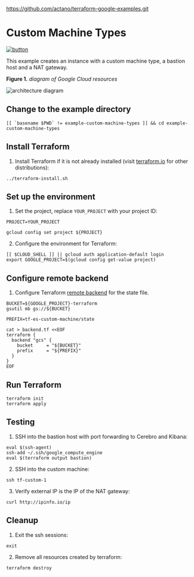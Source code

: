 https://github.com/actano/terraform-google-examples.git
# Custom Machine Types

[![button](http://gstatic.com/cloudssh/images/open-btn.png)](https://console.cloud.google.com/cloudshell/open?git_repo=https://github.com/GoogleCloudPlatform/terraform-google-examples&working_dir=example-custom-machine-types&page=shell&tutorial=README.md)

This example creates an instance with a custom machine type, a bastion host and a NAT gateway.

**Figure 1.** *diagram of Google Cloud resources*

![architecture diagram](./diagram.png)

## Change to the example directory

```
[[ `basename $PWD` != example-custom-machine-types ]] && cd example-custom-machine-types
```

## Install Terraform

1. Install Terraform if it is not already installed (visit [terraform.io](https://terraform.io) for other distributions):

```
../terraform-install.sh
```

## Set up the environment

1. Set the project, replace `YOUR_PROJECT` with your project ID:

```
PROJECT=YOUR_PROJECT
```

```
gcloud config set project ${PROJECT}
```

2. Configure the environment for Terraform:

```
[[ $CLOUD_SHELL ]] || gcloud auth application-default login
export GOOGLE_PROJECT=$(gcloud config get-value project)
```

## Configure remote backend

1. Configure Terraform [remote backend](https://www.terraform.io/docs/backends/types/gcs.html) for the state file.

```
BUCKET=${GOOGLE_PROJECT}-terraform
gsutil mb gs://${BUCKET}

PREFIX=tf-es-custom-machine/state
```

```
cat > backend.tf <<EOF
terraform {
  backend "gcs" {
    bucket     = "${BUCKET}"
    prefix     = "${PREFIX}"
  }
}
EOF
```

## Run Terraform

```
terraform init
terraform apply
```

## Testing

1. SSH into the bastion host with port forwarding to Cerebro and Kibana:

```
eval $(ssh-agent)
ssh-add ~/.ssh/google_compute_engine
eval $(terraform output bastion)
```

2. SSH into the custom machine:

```
ssh tf-custom-1
```

3. Verify external IP is the IP of the NAT gateway:

```
curl http://ipinfo.io/ip
```

## Cleanup

1. Exit the ssh sessions:

```
exit
```

2. Remove all resources created by terraform:

```
terraform destroy
```
